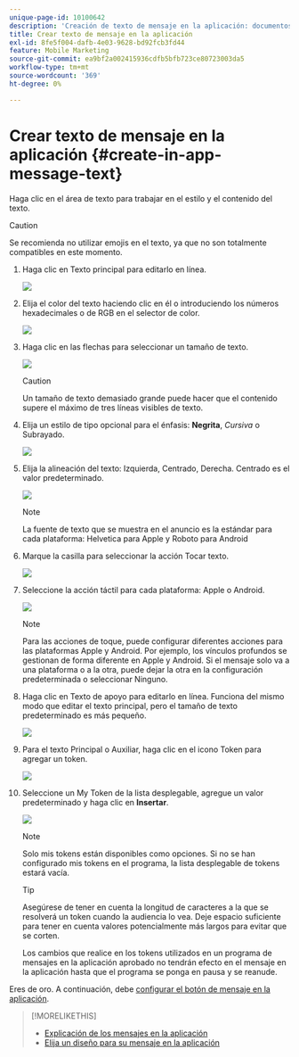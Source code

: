 ```yaml
---
unique-page-id: 10100642
description: 'Creación de texto de mensaje en la aplicación: documentos de Marketo, documentación del producto'
title: Crear texto de mensaje en la aplicación
exl-id: 8fe5f004-dafb-4e03-9628-bd92fcb3fd44
feature: Mobile Marketing
source-git-commit: ea9bf2a002415936cdfb5bfb723ce80723003da5
workflow-type: tm+mt
source-wordcount: '369'
ht-degree: 0%

---
```


# Crear texto de mensaje en la aplicación {#create-in-app-message-text}

Haga clic en el área de texto para trabajar en el estilo y el contenido del texto.

>[!CAUTION]
>
>Se recomienda no utilizar emojis en el texto, ya que no son totalmente compatibles en este momento.

1. Haga clic en Texto principal para editarlo en línea.

   ![](assets/image2016-5-6-9-3a56-3a56.png)

1. Elija el color del texto haciendo clic en él o introduciendo los números hexadecimales o de RGB en el selector de color.

   ![](assets/image2016-5-6-9-3a59-3a1.png)

1. Haga clic en las flechas para seleccionar un tamaño de texto.

   ![](assets/image2016-5-6-10-3a6-3a51.png)

   >[!CAUTION]
   >
   >Un tamaño de texto demasiado grande puede hacer que el contenido supere el máximo de tres líneas visibles de texto.

1. Elija un estilo de tipo opcional para el énfasis: **Negrita**, _Cursiva_ o Subrayado.

   ![](assets/image2016-5-6-10-3a15-3a32.png)

1. Elija la alineación del texto: Izquierda, Centrado, Derecha. Centrado es el valor predeterminado.

   ![](assets/image2016-5-6-10-3a18-3a45.png)

   >[!NOTE]
   >
   >La fuente de texto que se muestra en el anuncio es la estándar para cada plataforma: Helvetica para Apple y Roboto para Android

1. Marque la casilla para seleccionar la acción Tocar texto.

   ![](assets/image2016-5-6-10-3a20-3a41.png)

1. Seleccione la acción táctil para cada plataforma: Apple o Android.

   ![](assets/image2016-5-6-10-3a22-3a12.png)

   >[!NOTE]
   >
   >Para las acciones de toque, puede configurar diferentes acciones para las plataformas Apple y Android. Por ejemplo, los vínculos profundos se gestionan de forma diferente en Apple y Android. Si el mensaje solo va a una plataforma o a la otra, puede dejar la otra en la configuración predeterminada o seleccionar Ninguno.

1. Haga clic en Texto de apoyo para editarlo en línea. Funciona del mismo modo que editar el texto principal, pero el tamaño de texto predeterminado es más pequeño.

   ![](assets/image2016-5-6-10-3a26-3a27.png)

1. Para el texto Principal o Auxiliar, haga clic en el icono Token para agregar un token.

   ![](assets/image2016-5-6-10-3a29-3a2.png)

1. Seleccione un My Token de la lista desplegable, agregue un valor predeterminado y haga clic en **Insertar**.

   ![](assets/mytoken.png)

   >[!NOTE]
   >
   >Solo mis tokens están disponibles como opciones. Si no se han configurado mis tokens en el programa, la lista desplegable de tokens estará vacía.

   >[!TIP]
   >
   >Asegúrese de tener en cuenta la longitud de caracteres a la que se resolverá un token cuando la audiencia lo vea. Deje espacio suficiente para tener en cuenta valores potencialmente más largos para evitar que se corten.

   Los cambios que realice en los tokens utilizados en un programa de mensajes en la aplicación aprobado no tendrán efecto en el mensaje en la aplicación hasta que el programa se ponga en pausa y se reanude.

Eres de oro. A continuación, debe [configurar el botón de mensaje en la aplicación](/help/marketo/product-docs/mobile-marketing/in-app-messages/creating-in-app-messages/set-up-the-in-app-message-button.md).

>[!MORELIKETHIS]
>
>* [Explicación de los mensajes en la aplicación](/help/marketo/product-docs/mobile-marketing/in-app-messages/understanding-in-app-messages.md)
>* [Elija un diseño para su mensaje en la aplicación](/help/marketo/product-docs/mobile-marketing/in-app-messages/creating-in-app-messages/choose-a-layout-for-your-in-app-message.md)
